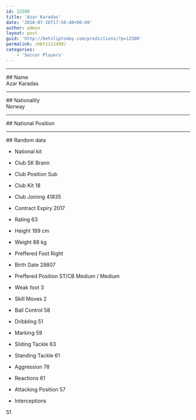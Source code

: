 ```yaml
---
id: 12500
title: 'Azar Karadas'
date: '2010-07-26T17:56:40+00:00'
author: admin
layout: post
guid: 'http://betsliptoday.com/predictions/?p=12500'
permalink: /mbt1112499/
categories:
    - 'Soccer Players'
---
```


- - - - - -

\## Name  
 Azar Karadas

- - - - - -

\## Nationality  
 Norway

- - - - - -

\## National Position

- - - - - -

\## Random data

- National kit
- Club
 SK Brann

- Club Position
 Sub

- Club Kit
 18

- Club Joining
 41835

- Contract Expiry
 2017

- Rating
 63

- Height
 189 cm

- Weight
 88 kg

- Preffered Foot
 Right

- Birth Date
 29807

- Preffered Position
 ST/CB Medium / Medium

- Weak foot
 3

- Skill Moves
 2

- Ball Control
 58

- Dribbling
 51

- Marking
 59

- Sliding Tackle
 63

- Standing Tackle
 61

- Aggression
 78

- Reactions
 61

- Attacking Position
 57

- Interceptions

 51